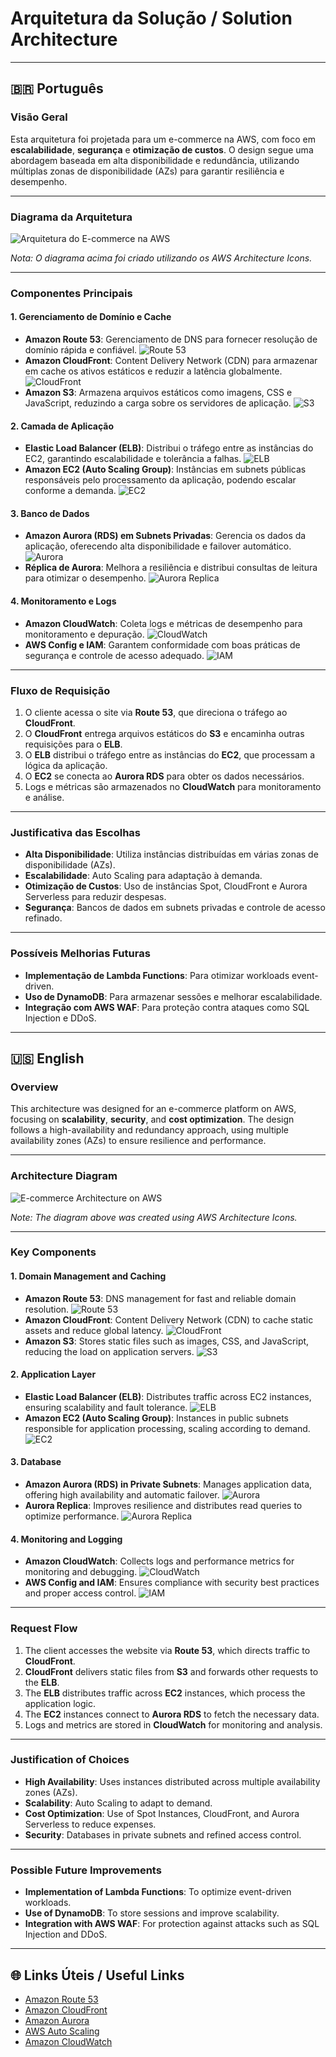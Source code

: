 # Arquitetura da Solução / Solution Architecture

---

## 🇧🇷 Português

### Visão Geral

Esta arquitetura foi projetada para um e-commerce na AWS, com foco em **escalabilidade**, **segurança** e **otimização de custos**. O design segue uma abordagem baseada em alta disponibilidade e redundância, utilizando múltiplas zonas de disponibilidade (AZs) para garantir resiliência e desempenho.

---

### Diagrama da Arquitetura

![Arquitetura do E-commerce na AWS](https://github.com/matheuslameque/ecommerce-aws-architecture/blob/main/architecture-diagram.png?raw=true)

_Nota: O diagrama acima foi criado utilizando os AWS Architecture Icons._

---

### Componentes Principais

#### 1. Gerenciamento de Domínio e Cache

- **Amazon Route 53**: Gerenciamento de DNS para fornecer resolução de domínio rápida e confiável.
  ![Route 53](https://github.com/matheuslameque/ecommerce-aws-architecture/blob/main/icons/route53.png?raw=true)
- **Amazon CloudFront**: Content Delivery Network (CDN) para armazenar em cache os ativos estáticos e reduzir a latência globalmente.
  ![CloudFront](https://github.com/matheuslameque/ecommerce-aws-architecture/blob/main/icons/cloudfront.png?raw=true)
- **Amazon S3**: Armazena arquivos estáticos como imagens, CSS e JavaScript, reduzindo a carga sobre os servidores de aplicação.
  ![S3](https://github.com/matheuslameque/ecommerce-aws-architecture/blob/main/icons/s3.png?raw=true)

#### 2. Camada de Aplicação

- **Elastic Load Balancer (ELB)**: Distribui o tráfego entre as instâncias do EC2, garantindo escalabilidade e tolerância a falhas.
  ![ELB](https://github.com/matheuslameque/ecommerce-aws-architecture/blob/main/icons/elb.png?raw=true)
- **Amazon EC2 (Auto Scaling Group)**: Instâncias em subnets públicas responsáveis pelo processamento da aplicação, podendo escalar conforme a demanda.
  ![EC2](https://github.com/matheuslameque/ecommerce-aws-architecture/blob/main/icons/ec2.png?raw=true)

#### 3. Banco de Dados

- **Amazon Aurora (RDS) em Subnets Privadas**: Gerencia os dados da aplicação, oferecendo alta disponibilidade e failover automático.
  ![Aurora](https://github.com/matheuslameque/ecommerce-aws-architecture/blob/main/icons/aurora.png?raw=true)
- **Réplica de Aurora**: Melhora a resiliência e distribui consultas de leitura para otimizar o desempenho.
  ![Aurora Replica](https://github.com/matheuslameque/ecommerce-aws-architecture/blob/main/icons/aurora-replica.png?raw=true)

#### 4. Monitoramento e Logs

- **Amazon CloudWatch**: Coleta logs e métricas de desempenho para monitoramento e depuração.
  ![CloudWatch](https://github.com/matheuslameque/ecommerce-aws-architecture/blob/main/icons/cloudwatch.png?raw=true)
- **AWS Config e IAM**: Garantem conformidade com boas práticas de segurança e controle de acesso adequado.
  ![IAM](https://github.com/matheuslameque/ecommerce-aws-architecture/blob/main/icons/iam.png?raw=true)

---

### Fluxo de Requisição

1. O cliente acessa o site via **Route 53**, que direciona o tráfego ao **CloudFront**.
2. O **CloudFront** entrega arquivos estáticos do **S3** e encaminha outras requisições para o **ELB**.
3. O **ELB** distribui o tráfego entre as instâncias do **EC2**, que processam a lógica da aplicação.
4. O **EC2** se conecta ao **Aurora RDS** para obter os dados necessários.
5. Logs e métricas são armazenados no **CloudWatch** para monitoramento e análise.

---

### Justificativa das Escolhas

- **Alta Disponibilidade**: Utiliza instâncias distribuídas em várias zonas de disponibilidade (AZs).
- **Escalabilidade**: Auto Scaling para adaptação à demanda.
- **Otimização de Custos**: Uso de instâncias Spot, CloudFront e Aurora Serverless para reduzir despesas.
- **Segurança**: Bancos de dados em subnets privadas e controle de acesso refinado.

---

### Possíveis Melhorias Futuras

- **Implementação de Lambda Functions**: Para otimizar workloads event-driven.
- **Uso de DynamoDB**: Para armazenar sessões e melhorar escalabilidade.
- **Integração com AWS WAF**: Para proteção contra ataques como SQL Injection e DDoS.

---

## 🇺🇸 English

### Overview

This architecture was designed for an e-commerce platform on AWS, focusing on **scalability**, **security**, and **cost optimization**. The design follows a high-availability and redundancy approach, using multiple availability zones (AZs) to ensure resilience and performance.

---

### Architecture Diagram

![E-commerce Architecture on AWS](https://github.com/matheuslameque/ecommerce-aws-architecture/blob/main/architecture-diagram.png?raw=true)

_Note: The diagram above was created using AWS Architecture Icons._

---

### Key Components

#### 1. Domain Management and Caching

- **Amazon Route 53**: DNS management for fast and reliable domain resolution.
  ![Route 53](https://github.com/matheuslameque/ecommerce-aws-architecture/blob/main/icons/route53.png?raw=true)
- **Amazon CloudFront**: Content Delivery Network (CDN) to cache static assets and reduce global latency.
  ![CloudFront](https://github.com/matheuslameque/ecommerce-aws-architecture/blob/main/icons/cloudfront.png?raw=true)
- **Amazon S3**: Stores static files such as images, CSS, and JavaScript, reducing the load on application servers.
  ![S3](https://github.com/matheuslameque/ecommerce-aws-architecture/blob/main/icons/s3.png?raw=true)

#### 2. Application Layer

- **Elastic Load Balancer (ELB)**: Distributes traffic across EC2 instances, ensuring scalability and fault tolerance.
  ![ELB](https://github.com/matheuslameque/ecommerce-aws-architecture/blob/main/icons/elb.png?raw=true)
- **Amazon EC2 (Auto Scaling Group)**: Instances in public subnets responsible for application processing, scaling according to demand.
  ![EC2](https://github.com/matheuslameque/ecommerce-aws-architecture/blob/main/icons/ec2.png?raw=true)

#### 3. Database

- **Amazon Aurora (RDS) in Private Subnets**: Manages application data, offering high availability and automatic failover.
  ![Aurora](https://github.com/matheuslameque/ecommerce-aws-architecture/blob/main/icons/aurora.png?raw=true)
- **Aurora Replica**: Improves resilience and distributes read queries to optimize performance.
  ![Aurora Replica](https://github.com/matheuslameque/ecommerce-aws-architecture/blob/main/icons/aurora-replica.png?raw=true)

#### 4. Monitoring and Logging

- **Amazon CloudWatch**: Collects logs and performance metrics for monitoring and debugging.
  ![CloudWatch](https://github.com/matheuslameque/ecommerce-aws-architecture/blob/main/icons/cloudwatch.png?raw=true)
- **AWS Config and IAM**: Ensures compliance with security best practices and proper access control.
  ![IAM](https://github.com/matheuslameque/ecommerce-aws-architecture/blob/main/icons/iam.png?raw=true)

---

### Request Flow

1. The client accesses the website via **Route 53**, which directs traffic to **CloudFront**.
2. **CloudFront** delivers static files from **S3** and forwards other requests to the **ELB**.
3. The **ELB** distributes traffic across **EC2** instances, which process the application logic.
4. The **EC2** instances connect to **Aurora RDS** to fetch the necessary data.
5. Logs and metrics are stored in **CloudWatch** for monitoring and analysis.

---

### Justification of Choices

- **High Availability**: Uses instances distributed across multiple availability zones (AZs).
- **Scalability**: Auto Scaling to adapt to demand.
- **Cost Optimization**: Use of Spot Instances, CloudFront, and Aurora Serverless to reduce expenses.
- **Security**: Databases in private subnets and refined access control.

---

### Possible Future Improvements

- **Implementation of Lambda Functions**: To optimize event-driven workloads.
- **Use of DynamoDB**: To store sessions and improve scalability.
- **Integration with AWS WAF**: For protection against attacks such as SQL Injection and DDoS.

---

## 🌐 Links Úteis / Useful Links

- [Amazon Route 53](https://aws.amazon.com/route53/)
- [Amazon CloudFront](https://aws.amazon.com/cloudfront/)
- [Amazon Aurora](https://aws.amazon.com/rds/aurora/)
- [AWS Auto Scaling](https://aws.amazon.com/autoscaling/)
- [Amazon CloudWatch](https://aws.amazon.com/cloudwatch/)
